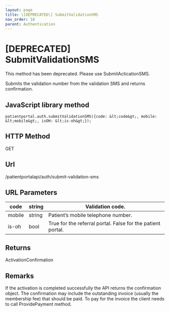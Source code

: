 ```yaml
---
layout: page
title: \[DEPRECATED\] SubmitValidationSMS
nav_order: 18
parent: Authentication
---
```


# \[DEPRECATED\] SubmitValidationSMSThis method has been deprecated. Please use SubmitActicationSMS.Submits the validation number from the validation SMS and returns confirmation.## JavaScript library method```patientportal.auth.submitValidationSMS({code: &lt;code&gt;, mobile: &lt;mobile&gt;, isOH: &lt;is-oh&gt;});```## HTTP MethodGET## ****Url****/patientportalapi/auth/submit-validation-sms## URL Parameters| code | string | Validation code. || --- | --- | --- || mobile | string | Patient’s mobile telephone number. || is-oh | bool | True for the referral portal. False for the patient portal. |## ReturnsActivationConfirmation## RemarksIf the activation is completed successfully the API returns the confirmation object. The confirmation may include the outstanding invoice (usually the membership fee) that should be paid. To pay for the invoice the client needs to call ProvidePayment method.
